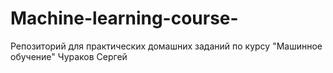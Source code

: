 # Machine-learning-course-
Репозиторий для практических домашних заданий по курсу "Машинное обучение"
Чураков Сергей

